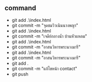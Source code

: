 ## command

- git add .\index.html
- git commit -m "จุดชมวิวเนินนางพญา"
- git add .\index.html
- git commit -m "เจดีย์กลางน้ำ บ้านหัวแหลม"
- git add .\index.html
- git commit -m "อาสนวิหารพระนางมารี"
- git add .\index.html
- git commit -m "อาสนวิหารพระนางมารี"
- git add .
- git commit -m "แก้ไขหน้า contact"
- git push
